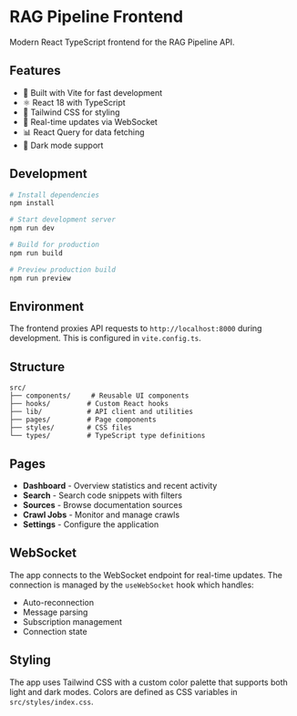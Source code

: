 # RAG Pipeline Frontend

Modern React TypeScript frontend for the RAG Pipeline API.

## Features

- 🚀 Built with Vite for fast development
- ⚛️ React 18 with TypeScript
- 🎨 Tailwind CSS for styling
- 🔄 Real-time updates via WebSocket
- 📊 React Query for data fetching
- 🌙 Dark mode support

## Development

```bash
# Install dependencies
npm install

# Start development server
npm run dev

# Build for production
npm run build

# Preview production build
npm run preview
```

## Environment

The frontend proxies API requests to `http://localhost:8000` during development. This is configured in `vite.config.ts`.

## Structure

```
src/
├── components/     # Reusable UI components
├── hooks/         # Custom React hooks
├── lib/           # API client and utilities
├── pages/         # Page components
├── styles/        # CSS files
└── types/         # TypeScript type definitions
```

## Pages

- **Dashboard** - Overview statistics and recent activity
- **Search** - Search code snippets with filters
- **Sources** - Browse documentation sources
- **Crawl Jobs** - Monitor and manage crawls
- **Settings** - Configure the application

## WebSocket

The app connects to the WebSocket endpoint for real-time updates. The connection is managed by the `useWebSocket` hook which handles:

- Auto-reconnection
- Message parsing
- Subscription management
- Connection state

## Styling

The app uses Tailwind CSS with a custom color palette that supports both light and dark modes. Colors are defined as CSS variables in `src/styles/index.css`.